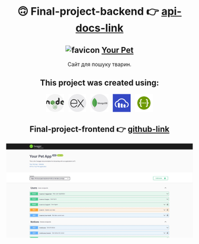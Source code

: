 <h1 align="center">🙃 Final-project-backend 👉 <a href="https://final-project-backend-4o0r.onrender.com/api-docs/#/" target="_blank" rel="noreferrer">api-docs-link</a></h1>

<h2 align="center"><img src="/tmp/favicon.ico" alt="favicon"> <a href="https://khailoandrey.github.io/final-project-frontend/" target="_blank" rel="noreferrer">Your Pet</a></h2>
<p align="center">Сайт для пошуку тварин.</p>

<h2 align="center">This project was created using:</h2>

<div align="center">
<a href="https://nodejs.org/ru" target="_blank" rel="noreferrer"><img src="/tmp/nodejs.png" alt="nodejs" width="48"></a> &nbsp;
<a href="http://expressjs.com/en" target="_blank" rel="noreferrer"><img src="/tmp/icon-express-js.png" alt="expressjs" width="48"></a> &nbsp;
<a href="https://www.mongodb.com/" target="_blank" rel="noreferrer"><img src="/tmp/mongodb.png" alt="MongoDB" width="48"></a> &nbsp;
<a href="https://cloudinary.com/" target="_blank" rel="noreferrer"><img src="/tmp/cloudinary.png" alt="cloudinary" width="48"></a> &nbsp;
<a href="https://swagger.io/docs/specification/about/" target="_blank" rel="noreferrer"><img src="/tmp/swagger.png" alt="swagger" width="48"></a>
</div>

<h2 align="center">Final-project-frontend 👉 
<a href="https://github.com/KhailoAndrey/final-project-frontend" target="_blank" rel="noreferrer">github-link</a></h2>

![swagger](tmp/swagger.jpg)
